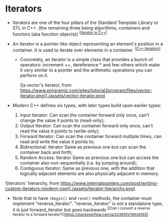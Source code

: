 # Iterators

- Iterators are one of the four pillars of the Standard Template Library or STL
  in C++. (the remaining three being algorithms, containers and functors (aka
  function
  objects)) <sup>[[Iterator in C++](https://www.wscubetech.com/resources/cpp/iterator)]</sup>

- An iterator is a pointer-like object representing an element's position in a
  container. It is used to iterate over elements in a
  container. <sup>[[C++ Iterators](https://www.programiz.com/cpp-programming/iterators)]</sup>

    - Concretely, an iterator is a simple class that provides a bunch of
      operators: increment ++, dereference \* and few others which make it very
      similar to a pointer and the arithmetic operations you can perform on it.

      ![a vector's iterator, from https://www.programiz.com/sites/tutorial2program/files/vector-iterator.png](./assets/vector-iterator.png)

- Modern C++ defines six types, with later types build upon eariler types:

    1. Input Iterator: Can scan the container forward only once, can't change
       the value it points to (read-only);
    2. Output Iterator: Can scan the container forward only once, can't read the
       value it points to (write-only);
    3. Forward Iterator: Can scan the container forward multiple times, can read
       and write the value it points to;
    4. Bidirectional: Iterator Same as previous one but can scan the container
       back and forth;
    5. Random Access: Iterator Same as previous one but can access the container
       also non-sequentially (i.e. by jumping around);
    6. Contiguous Iterator: Same as previous one, with the addition that
       logically adjacent elements are also physically adjacent in memory.

![iterators' hierarchy, from https://www.internalpointers.com/post/writing-custom-iterators-modern-cpp](./assets/iterator-hierarchy.png)

- Note that to have `rbegin()` and `rend()` methods, the container must
  implement "reverse_iterator". "reverse_iterator" is not a standalone type, it
  is just forward_iterator but goes
  backwards <sup>[[Can I convert a reverse iterator to a forward iterator?](https://stackoverflow.com/a/2038101/19634193]</sup>
